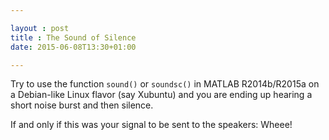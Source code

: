```yaml
---

layout : post
title : The Sound of Silence
date: 2015-06-08T13:30+01:00

---
```


Try to use the function `sound()` or `soundsc()` in MATLAB R2014b/R2015a on a Debian-like Linux flavor (say Xubuntu) and you are ending up hearing a short noise burst and then silence.

If and only if this was your signal to be sent to the speakers: Wheee!
